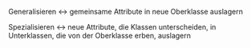 
Generalisieren <-> gemeinsame Attribute in neue Oberklasse auslagern
<!--SR:!2024-07-11,4,274!2024-07-22,13,290-->
Spezialisieren <-> neue Attribute, die Klassen unterscheiden, in Unterklassen, die von der Oberklasse erben, auslagern
<!--SR:!2024-07-23,14,290!2024-07-11,4,274-->
